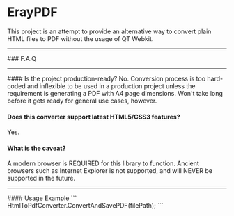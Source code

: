 # ErayPDF
This project is an attempt to provide an alternative way to convert plain HTML files to PDF without the usage of QT Webkit.
<hr>
### F.A.Q
<hr>
#### Is the project production-ready?
No. Conversion process is too hard-coded and inflexible to be used in a production project unless the requirement is generating a PDF with A4 page dimensions. Won't take long before it gets ready for general use cases, however.

#### Does this converter support latest HTML5/CSS3 features?
Yes.
#### What is the caveat?
A modern browser is REQUIRED for this library to function. Ancient browsers such as Internet Explorer is not supported, and will NEVER be supported in the future.
<hr>
#### Usage Example
```
HtmlToPdfConverter.ConvertAndSavePDF(filePath);
```